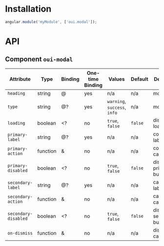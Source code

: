 # Installation

```js
angular.module('myModule', ['oui.modal']);
```

# API

## Component `oui-modal`

| Attribute             | Type      | Binding   | One-time Binding | Values                         | Default   | Description
| ----                  | ----      | ----      | ----             | ----                           | ----      | ----
| `heading`             | string    | @         | yes              | n/a                            | n/a       | modal title
| `type`                | string    | @?        | yes              | `warning`, `success`, `info`   | n/a       | modal type
| `loading`             | boolean   | <?        | no               | `true`, `false`                | `false`   | display loader flag
| `primary-label`       | string    | @?        | yes              | n/a                            | n/a       | confirmation label
| `primary-action`      | function  | &         | no               | n/a                            | n/a       | confirmation callback
| `primary-disabled`    | boolean   | <?        | no               | `true`, `false`                | `false`   | disable the primary button
| `secondary-label`     | string    | @?        | yes              | n/a                            | n/a       | cancellation label
| `secondary-action`    | function  | &         | no               | n/a                            | n/a       | cancellation callback
| `secondary-disabled`  | boolean   | <?        | no               | `true`, `false`                | `false`   | disable the secondary button
| `on-dismiss`          | function  | &         | no               | n/a                            | n/a       | dismiss callback
